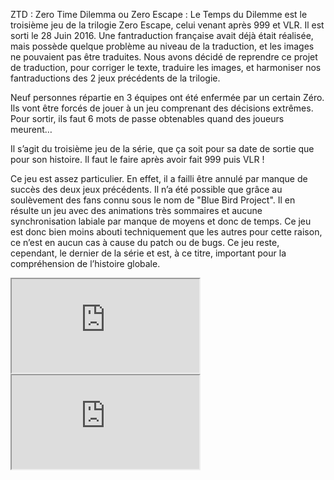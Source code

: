 ZTD : Zero Time Dilemma ou Zero Escape : Le Temps du Dilemme est le troisième jeu de la trilogie Zero Escape, celui venant après 999 et VLR. Il est sorti le 28 Juin 2016. Une fantraduction française avait déjà était réalisée, mais possède quelque problème au niveau de la traduction, et les images ne pouvaient pas être traduites. Nous avons décidé de reprendre ce projet de traduction, pour corriger le texte, traduire les images, et harmoniser nos fantraductions des 2 jeux précédents de la trilogie.

Neuf personnes répartie en 3 équipes ont été enfermée par un certain Zéro. Ils vont être forcés de jouer à un jeu comprenant des décisions extrêmes. Pour sortir, ils faut 6 mots de passe obtenables quand des joueurs meurent…

Il s’agit du troisième jeu de la série, que ça soit pour sa date de sortie que pour son histoire. Il faut le faire après avoir fait 999 puis VLR !

Ce jeu est assez particulier. En effet, il a failli être annulé par manque de succès des deux jeux précédents. Il n’a été possible que grâce au soulèvement des fans connu sous le nom de "Blue Bird Project". Il en résulte un jeu avec des animations très sommaires et aucune synchronisation labiale par manque de moyens et donc de temps. Ce jeu est donc bien moins abouti techniquement que les autres pour cette raison, ce n’est en aucun cas à cause du patch ou de bugs. Ce jeu reste, cependant, le dernier de la série et est, à ce titre, important pour la compréhension de l’histoire globale.

<iframe src="https://www.youtube.com/embed/woAgPkS5IIc"></iframe>

<iframe src="https://store.steampowered.com/widget/311240/"></iframe>